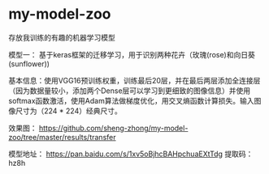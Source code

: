 # my-model-zoo
存放我训练的有趣的机器学习模型

模型一： 基于keras框架的迁移学习，用于识别两种花卉（玫瑰(rose)和向日葵(sunflower))

 基本信息：使用VGG16预训练权重，训练最后20层，并在最后两层添加全连接层（因为数据量较小，添加两个Dense层可以学习到更细致的图像信息）并使用softmax函数激活，使用Adam算法做梯度优化，用交叉熵函数计算损失。输入图像尺寸为（224 * 224）经典尺寸。
 
 效果图： https://github.com/sheng-zhong/my-model-zoo/tree/master/results/transfer
 
 模型地址： https://pan.baidu.com/s/1xv5oBjhcBAHpchuaEXtTdg   提取码：hz8h
